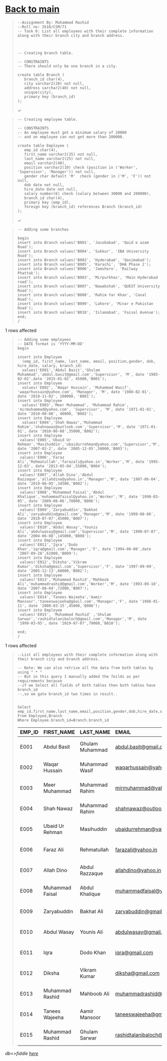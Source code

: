 # [Back to main](https://github.com/glaghari/database-assignement-2019)
<!-- -->
>     --Assignment By: Muhammad Rashid
>     --Roll no: 2k18/CSM/71
>     -- Task 6: List all employees with their complete information along with their branch city and branch address.
>     
>     
>     
>     -- Creating branch table.
>     
>     -- CONSTRAINTS
>     -- There should only be one branch in a city.
>     
>     create table Branch (
>        branch_id char(4),
>        city varchar2(20) not null,
>        address varchar2(40) not null,
>        unique(city),
>        primary key (branch_id)
>     );
> 
> ✓

<!-- -->
>     -- Creating employee table.
>     
>     -- CONSTRAINTS
>     -- An employee must get a minimum salary of 20000
>     -- and an employee can not get more than 200000.
>     
>     create table Employee (
>        emp_id char(4),
>        first_name varchar2(25) not null,
>        last_name varchar2(25) not null,
>        email varchar2(40),
>        position varchar2(10) check (position in ('Worker', 'Supervisor', 'Manager')) not null,
>        gender char default 'M'  check (gender in ('M', 'F')) not null,
>        dob date not null,
>        hire_date date not null,
>        salary number(6) check (salary between 30000 and 200000),
>        branch_id char(4),
>        primary key (emp_id),
>        foreign key (branch_id) references Branch (branch_id)
>     );
> 
> ✓

<!-- -->
>     -- Adding some branches
>     
>     begin
>     insert into Branch values('B001', 'Jacobabad', 'Qaid e azam Road');
>     insert into Branch values('B004', 'Sukkur', 'IBA University Road');
>     insert into Branch values('B002', 'Hyderabad', 'Qasimabad');
>     insert into Branch values('B005', 'Karachi', 'DHA Phase 2');
>     insert into Branch values('B006', 'Jamshoro', 'Railway Phattak');
>     insert into Branch values('B003', 'Mirpurkhas', 'Main Hyderabad road');
>     insert into Branch values('B007', 'Nawabshah', 'QUEST University Road');
>     insert into Branch values('B008', 'Rahim Yar Khan', 'Canal Road');
>     insert into Branch values('B009', 'Lahore', 'Minar e Pakistan Road');
>     insert into Branch values('B010', 'Islamabad', 'Faisal Avenue');
>     end;
>     /
> 
1 rows affected

<!-- -->
>     -- Adding some employees
>     -- DATE format is 'YYYY-MM-DD'
>     begin
>     
>     insert into Employee
>       (emp_id, first_name, last_name, email, position,gender, dob, hire_date, salary, branch_id)
>       values('E001','Abdul Basit','Ghulam Muhammad','abdul.basit@gmail.com','Supervisor', 'M', date '1985-02-02',date '2015-01-02', 45000,'B001');
>     insert into Employee
>       values('E002', 'Waqar Hussain', 'Muhammad Wasif', 'waqarhussain@yahoo.com', 'Manager', 'M', date '1980-02-01', date '2010-11-02', 100000, 'B001');
>     insert into Employee
>       values('E003','Meer Muhammad', 'Muhammad Rahim', 'mirmuhammad@yahoo.com', 'Supervisor', 'M', date '1971-01-01', date '2010-06-08', 40000, 'B002');
>     insert into Employee
>       values('E004','Shah Nawaz','Muhammad Rahim','shahnawaz@outlook.com','Supervisor','M', date '1971-01-01', date '2010-06-08',35000,'B002');
>     insert into Employee
>      values('E005','Ubaid Ur Rehman','Masihuddin','ubaidurrehman@yahoo.com','Supervisor','M', date '2007-02-2', date '2005-12-05',58000,'B003');
>     insert into Employee
>      values('E006','Faraz Ali','Rehmatullah','farazali@yahoo.in','Worker','M', date '1995-12-03', date '2013-05-04',55000,'B004');
>     insert into Employee
>      values('E007','Allah Dino','Abdul Razzaque','allahdino@yahoo.in','Manager','M', date '1997-06-04', date '2019-06-05',34500,'B002');
>     insert into Employee
>      values('E008','Muhammad Faisal','Abdul Khalique','muhammadfaisal@yahoo.in','Worker','M', date '1990-03-05', date '2009-08-06',78000,'B006');
>     insert into Employee
>      values('E009','Zaryabuddin','Bakhat Ali','zaryabuddin@gmail.com','Manager','M', date '1999-08-06', date '2010-07-07',45000,'B007');
>     insert into Employee
>      values('E010','Abdul Wasay','Younis Ali','abdulwasay@gmail.com','Supervisor','M', date '1990-07-07', date '2004-06-08',145000,'B008');
>     insert into Employee
>      values('E011','Iqra','Dodo Khan','iqra@gmail.com','Manager','F', date '1994-06-08',date '2007-09-28',62000,'B009');
>     insert into Employee
>      values('E012','Diksha','Vikram Kumar','diksha@gmail.com','Supervisor','F', date '1997-09-09', date '2005-12-13',60000,'B002');
>     insert into Employee
>      values('E013','Muhammad Rashid','Mahboob Ali','muhammadrashid@gmail.com','Worker','M', date '1993-09-10', date '2007-08-04',72000,'B007');
>     insert into Employee
>      values('E014','Tanees Wajeeha','Aamir Mansoor','taneeswajeeha@gmail.com','Manager','F', date '1988-01-11', date '2000-03-15',45000,'B008');
>     insert into Employee
>      values('E015', 'Muhammad Rashid' ,'Ghulam Sarwar','rashidtalanibaloch@gmail.com','Manager','M', date '1999-03-05', date '2019-07-07',79000,'B010');
>     
>     end;
>     /
> 
1 rows affected

<!-- -->
>     --List all employees with their complete information along with their branch city and branch address.
>     
>     -- Note: We can also retrive all the data from both tables by using " * "
>     -- But in this query I manually added the feilds as per requirements because
>     --if we Select all fields of both tables then both tables have branch_id 
>     --,so we gate branch_id two times in result..
>     
>     
>     Select emp_id,first_name,last_name,email,position,gender,dob,hire_date,salary,branch.branch_id,branch.city,branch.address
>     From Employee,Branch
>     Where Employee.branch_id=Branch.branch_id
> 
> | EMP_ID | FIRST_NAME      | LAST_NAME       | EMAIL                        | POSITION   | GENDER | DOB       | HIRE_DATE | SALARY | BRANCH_ID | CITY           | ADDRESS               |
> | :----- | :-------------- | :-------------- | :--------------------------- | :--------- | :----- | :-------- | :-------- | -----: | :-------- | :------------- | :-------------------- |
> | E001   | Abdul Basit     | Ghulam Muhammad | abdul.basit@gmail.com        | Supervisor | M      | 02-FEB-85 | 02-JAN-15 |  45000 | B001      | Jacobabad      | Qaid e azam Road      |
> | E002   | Waqar Hussain   | Muhammad Wasif  | waqarhussain@yahoo.com       | Manager    | M      | 01-FEB-80 | 02-NOV-10 | 100000 | B001      | Jacobabad      | Qaid e azam Road      |
> | E003   | Meer Muhammad   | Muhammad Rahim  | mirmuhammad@yahoo.com        | Supervisor | M      | 01-JAN-71 | 08-JUN-10 |  40000 | B002      | Hyderabad      | Qasimabad             |
> | E004   | Shah Nawaz      | Muhammad Rahim  | shahnawaz@outlook.com        | Supervisor | M      | 01-JAN-71 | 08-JUN-10 |  35000 | B002      | Hyderabad      | Qasimabad             |
> | E005   | Ubaid Ur Rehman | Masihuddin      | ubaidurrehman@yahoo.com      | Supervisor | M      | 02-FEB-07 | 05-DEC-05 |  58000 | B003      | Mirpurkhas     | Main Hyderabad road   |
> | E006   | Faraz Ali       | Rehmatullah     | farazali@yahoo.in            | Worker     | M      | 03-DEC-95 | 04-MAY-13 |  55000 | B004      | Sukkur         | IBA University Road   |
> | E007   | Allah Dino      | Abdul Razzaque  | allahdino@yahoo.in           | Manager    | M      | 04-JUN-97 | 05-JUN-19 |  34500 | B002      | Hyderabad      | Qasimabad             |
> | E008   | Muhammad Faisal | Abdul Khalique  | muhammadfaisal@yahoo.in      | Worker     | M      | 05-MAR-90 | 06-AUG-09 |  78000 | B006      | Jamshoro       | Railway Phattak       |
> | E009   | Zaryabuddin     | Bakhat Ali      | zaryabuddin@gmail.com        | Manager    | M      | 06-AUG-99 | 07-JUL-10 |  45000 | B007      | Nawabshah      | QUEST University Road |
> | E010   | Abdul Wasay     | Younis Ali      | abdulwasay@gmail.com         | Supervisor | M      | 07-JUL-90 | 08-JUN-04 | 145000 | B008      | Rahim Yar Khan | Canal Road            |
> | E011   | Iqra            | Dodo Khan       | iqra@gmail.com               | Manager    | F      | 08-JUN-94 | 28-SEP-07 |  62000 | B009      | Lahore         | Minar e Pakistan Road |
> | E012   | Diksha          | Vikram Kumar    | diksha@gmail.com             | Supervisor | F      | 09-SEP-97 | 13-DEC-05 |  60000 | B002      | Hyderabad      | Qasimabad             |
> | E013   | Muhammad Rashid | Mahboob Ali     | muhammadrashid@gmail.com     | Worker     | M      | 10-SEP-93 | 04-AUG-07 |  72000 | B007      | Nawabshah      | QUEST University Road |
> | E014   | Tanees Wajeeha  | Aamir Mansoor   | taneeswajeeha@gmail.com      | Manager    | F      | 11-JAN-88 | 15-MAR-00 |  45000 | B008      | Rahim Yar Khan | Canal Road            |
> | E015   | Muhammad Rashid | Ghulam Sarwar   | rashidtalanibaloch@gmail.com | Manager    | M      | 05-MAR-99 | 07-JUL-19 |  79000 | B010      | Islamabad      | Faisal Avenue         |

*db<>fiddle [here](https://dbfiddle.uk/?rdbms=oracle_11.2&fiddle=eb3b04e30652a9b20b8afe2b11a3002f)*

